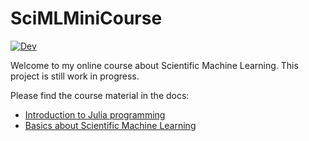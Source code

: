 # SciMLMiniCourse

<!--[![Stable](https://img.shields.io/badge/docs-stable-blue.svg)](https://stephans3.github.io/SciMLMiniCourse.jl/stable/)-->

<!--[![Build Status](https://github.com/stephans3/SciMLMiniCourse.jl/actions/workflows/CI.yml/badge.svg?branch=main)](https://github.com/stephans3/SciMLMiniCourse.jl/actions/workflows/CI.yml?query=branch%3Amain)-->

[![Dev](https://img.shields.io/badge/docs-dev-blue.svg)](https://stephans3.github.io/SciMLMiniCourse.jl/dev/)

Welcome to my online course about Scientific Machine Learning. This project is still work in progress.

Please find the course material in the docs:
- [Introduction to Julia programming](https://stephans3.github.io/SciMLMiniCourse.jl/dev/intro_programming/intro_julia)
- [Basics about Scientific Machine Learning](https://stephans3.github.io/SciMLMiniCourse.jl/dev/basics_sciml/diff_eq)
